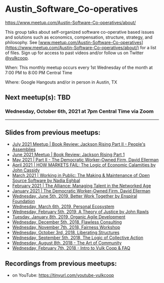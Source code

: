 # Austin_Software_Co-operatives
https://www.meetup.com/Austin-Software-Co-operatives/about/

This group talks about self-organized software co-operative based issues and solutions such as economics, compensation, structure, strategy, and philosophy. See [www.meetup.com/Austin-Software-Co-operatives](https://www.meetup.com/Austin-Software-Co-operatives/about/) for a list of files. Sign up for access to past videos and/or follow us on Twitter [@vulkcoop](https://twitter.com/vulkcoop).

When: This monthly meetup occurs every 1st Wednesday of the month at 7:00 PM to 8:00 PM Central Time 

Where: Google Hangouts and/or in person in Austin, TX 

Next meetup(s): TBD
---

### Wednesday, October 6th, 2021 at 7pm Central Time via Zoom

---

Slides from previous meetups: 
---
- [July 2021 Meetup | Book Review: Jackson Rising Part II - People's Assemblies](https://docs.google.com/presentation/d/1O4SL2YV6BQ9gHrkvKs6JG7N3jbBeTRtZDfO4DqtTSX8/edit#slide=id.p)
- [June 2021 Meetup | Book Review: Jackson Rising Part 1](https://docs.google.com/presentation/d/1wS-K3k6ARXifZpb29WgNBSBp5l_E2M88SMJi7kTTPF4/edit#slide=id.p)
- [May 2021 | Part II - The Democratic Worker-Owned Firm, David Ellerman](https://docs.google.com/presentation/d/1Fj13bn4ioGBbH3NQvbLK5w1c2qBh8-uyYM-RzSTp7Ao/edit#slide=id.p)
- [April 2021 | HOW MARKETS FAIL: The Logic of Economic Calamities by John Cassidy](https://docs.google.com/presentation/d/143SZfp4WaQ-enFmxkI_7T0dO2yMxbwwI0T4xwOZu54o/edit#slide=id.p)
- [March 2021 | Working in Public: The Making & Maintenance of Open Source Software by Nadia Eghbal](https://docs.google.com/presentation/d/17Lf0-fbdCJYf3yZ4i7-Km2ZV5D8baEjXF5PVHN2Rm-w/edit#slide=id.p)
- [February 2021 | The Alliance: Managing Talent in the Networked Age](https://docs.google.com/presentation/d/1mWxVjEnRab2mkBxxZBRnPN4Ckx7GjlTOMS0yk01cU90/edit#slide=id.p)
- [January 2021 | The Democratic Worker-Owned Firm, David Ellerman](https://docs.google.com/presentation/d/1IWAFAVP95teMU8tZCSP2jrjL3dHlfrDjuDNuE07RAGM/edit#slide=id.p)
- [Wednesday, June 5th, 2019, Better Work Together by Enspiral Foundation](https://docs.google.com/presentation/d/1zPM3tnLeK0g8mQ3XBNtJF9js5PGeHpUJ366ckDvlmKo/edit#slide=id.p)
- [Wednesday, March 6th, 2019, Personal Ecosystem](https://docs.google.com/presentation/d/1Ti8fqXWltGn_9r2oYijlJrkgPrmTd_P2G49ZQp9s8Ow/edit#slide=id.p)
- [Wednesday, February 5th, 2019, A Theory of Justice by John Rawls](https://docs.google.com/presentation/d/13wzpnaXsrJ0eO5P310j4gJFw-686oy9pcvK7TmQuAL0/edit#slide=id.p)
- [Tuesday, January 8th, 2019, Organic Agile Development](https://docs.google.com/presentation/d/1bFITT6NDOvOKNB6OFECbOoGmSttpAeBQXIl7fFKvu10/edit#slide=id.p)
- [Wednesday, December 5th, 2018, Flawless Consulting](https://docs.google.com/presentation/d/1FYrPd6FZvzbKuEjWDL14x_g2RjKztJ8d116TAb76STk/edit#slide=id.p)
- [Wednesday, November 7th, 2018, Fairness Workshop](https://docs.google.com/presentation/d/1uGSRWuy14D86Tph7Z_fPNbWxW9nKVknSCMpctAz5aDw/edit#slide=id.p)
- [Wednesday, October 3rd, 2018, Liberating Structures](https://docs.google.com/presentation/d/1sOf-zWHOKB7gKCN2uA1VNI-y2ChkCUob0MhgfxidKI8/edit#slide=id.p)
- [Wednesday, September 5th, 2018, The Logic of Collective Action ](https://docs.google.com/presentation/d/1yYETTXTsdxr2ezfkBXH7LMmDT8rrbPbYldgk_va0izY/edit#slide=id.p)
- [Wednesday, August 8th, 2018 - The Art of Community](https://docs.google.com/presentation/d/15ityS7dYVKMb0nuPNsmMgMSdjYsc6wrguk0Xz90W_D0/edit#slide=id.p)
- [Wednesday, February 7th, 2018 - Intro to Vulk Coop & FAQ](https://docs.google.com/presentation/d/1qAWtnx45nT0QU0hxpnxEv5HPcjDzx_1o1MjYYIyw1Q0/edit#slide=id.p)


Recordings from previous meetups:
---

- on YouTube: https://tinyurl.com/youtube-vulkcoop

